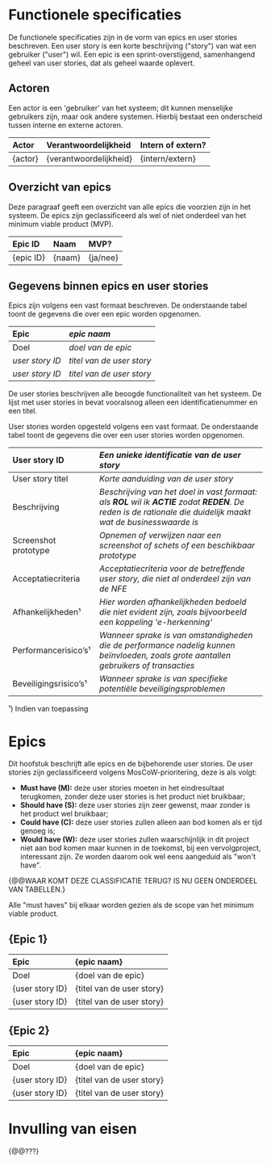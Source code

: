 # Functionele specificaties

De functionele specificaties zijn in de vorm van epics en user stories beschreven. Een user story is een korte beschrijving ("story") van wat een gebruiker ("user") wil. Een epic is een sprint-overstijgend, samenhangend geheel van user stories, dat als geheel waarde oplevert.

## Actoren

Een actor is een 'gebruiker' van het systeem; dit kunnen menselijke gebruikers zijn, maar ook andere systemen. Hierbij bestaat een onderscheid tussen interne en externe actoren.

| Actor | Verantwoordelijkheid | Intern of extern? |
|:----|:----|:----|
| {actor} | {verantwoordelijkheid} | {intern/extern} |

## Overzicht van epics

Deze paragraaf geeft een overzicht van alle epics die voorzien zijn in het systeem. De epics zijn geclassificeerd als wel of niet onderdeel van het minimum viable product (MVP).

| Epic ID | Naam | MVP? |
|:----|:----|:----|
| {epic ID} | {naam} | {ja/nee} |

## Gegevens binnen epics en user stories

Epics zijn volgens een vast formaat beschreven. De onderstaande tabel toont de gegevens die over een epic worden opgenomen.

| Epic | *epic naam* |
|:----|:----|
| Doel | *doel van de epic* |
| *user story ID* | *titel van de user story* |
| *user story ID* | *titel van de user story* |

De user stories beschrijven alle beoogde functionaliteit van het systeem. De lijst met user stories in bevat vooralsnog alleen een identificatienummer en een titel.

User stories worden opgesteld volgens een vast formaat. De onderstaande tabel toont de gegevens die over een user stories worden opgenomen.

| User story ID | *Een unieke identificatie van de user story* |
|:----|:----|
| User story titel | *Korte aanduiding van de user story* |
| Beschrijving | *Beschrijving van het doel in vast formaat: als __ROL__ wil ik __ACTIE__ zodat __REDEN__. De reden is de rationale die duidelijk maakt wat de businesswaarde is* |
| Screenshot prototype | *Opnemen of verwijzen naar een screenshot of schets of een beschikbaar prototype* |
| Acceptatiecriteria | *Acceptatiecriteria voor de betreffende user story, die niet al onderdeel zijn van de NFE* |
| Afhankelijkheden¹ | *Hier worden afhankelijkheden bedoeld die niet evident zijn, zoals bijvoorbeeld een koppeling 'e-herkenning'* |
| Performancerisico’s¹ | *Wanneer sprake is van omstandigheden die de performance nadelig kunnen beïnvloeden, zoals grote aantallen gebruikers of transacties* |
| Beveiligingsrisico’s¹ | *Wanneer sprake is van specifieke potentiële beveiligingsproblemen* |

¹) Indien van toepassing

# Epics

Dit hoofstuk beschrijft alle epics en de bijbehorende user stories. De user stories zijn geclassificeerd volgens MosCoW-prioritering, deze is als volgt:

* **Must have (M):** deze user stories moeten in het eindresultaat terugkomen, zonder deze user stories is het product niet bruikbaar;
* **Should have (S):** deze user stories zijn zeer gewenst, maar zonder is het product wel bruikbaar;
* **Could have (C):** deze user stories zullen alleen aan bod komen als er tijd genoeg is;
* **Would have (W):** deze user stories zullen waarschijnlijk in dit project niet aan bod komen maar kunnen in de toekomst, bij een vervolgproject, interessant zijn. Ze worden daarom ook wel eens aangeduid als "won't have".

{@@WAAR KOMT DEZE CLASSIFICATIE TERUG? IS NU GEEN ONDERDEEL VAN TABELLEN.}

Alle "must haves" bij elkaar worden gezien als de scope van het minimum viable product.

## {Epic 1}

| Epic | {epic naam} |
|:----|:----|
| Doel | {doel van de epic} |
| {user story ID} | {titel van de user story} |
| {user story ID} | {titel van de user story} |

## {Epic 2}

| Epic | {epic naam} |
|:----|:----|
| Doel | {doel van de epic} |
| {user story ID} | {titel van de user story} |
| {user story ID} | {titel van de user story} |

# Invulling van eisen

{@@???}
